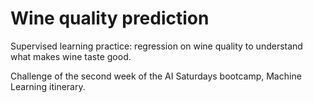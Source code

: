 # Wine quality prediction
Supervised learning practice: regression on wine quality to understand what makes wine taste good.

Challenge of the second week of the AI Saturdays bootcamp, Machine Learning itinerary.
